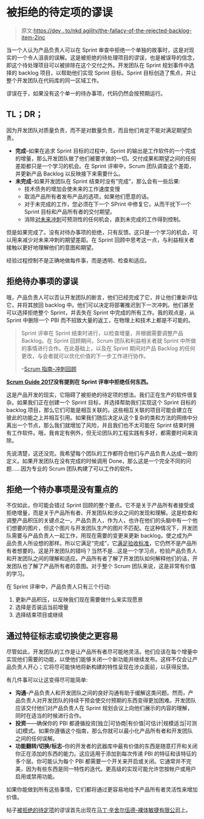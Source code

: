 # 被拒绝的待定项的谬误

> 原文:[https://dev . to/nkd agility/the-fallacy-of-the-rejected-backlog-item-2jnc](https://dev.to/nkdagility/the-fallacy-of-the-rejected-backlog-item-2jnc)

当一个人认为产品负责人可以在 Sprint 审查中拒绝一个单独的故事时，这是对现实的一个令人沮丧的误解。这是被拒绝的待处理项目的谬误，也是被误导的信念，即这个待处理项目可以被排除在这个交付之外。开发团队在 Sprint 规划事件中选择的 backlog 项目，以帮助他们实现 Sprint 目标。Sprint 目标创造了焦点，并让整个开发团队在代码库的同一区域工作。

谬误在于，如果没有这个单一的待办事项，代码仍然会按预期运行。

## TL；DR；

因为开发团队对质量负责，而不是对数量负责，而且他们肯定不能对满足期望负责。

*   **完成**–如果在追求 Sprint 目标的过程中，Sprint 的输出是工作软件的一个完成的增量，那么开发团队做了他们被要求做的一切。交付成果和期望之间的任何差距都只是一个学习的机会。在 Sprint 评审中，Scrum 团队调查这个差距，并更新产品 Backlog 以反映接下来需要什么。
*   **未完成**–如果开发团队在 Sprint 结束时没有“完成”，那么会有一些后果:
    *   技术债务的增加会使未来的工作速度变慢
    *   取消产品所有者发布产品的选项，如果他们愿意的话。
    *   对于未完成的工作，您必须在下一个 SPrint 中修复它，从而干扰下一个 Sprint 目标和产品所有者的交付期望。
    *   消除[对未来冲刺](https://nkdagility.com/release-planning-and-predictable-delivery/)可预测性的任何机会，直到未完成的工作得到控制。

但是如果完成了。没有对待办事项的拒绝，只有反馈。这只是一个学习的机会，可以用来减少对未来冲刺的期望差距。在 Sprint 回顾中思考这一点，与利益相关者接触以更好地理解他们的意图和期望。

经验过程控制不是正确地做每件事，而是透明、检查和适应。

## [](#the-fallacy-of-the-rejected-backlog-item)拒绝待办事项的谬误

哦，产品负责人可以否认开发团队的断言，他们已经完成了它，并让他们重新评估它，并将其放回 backlog 中。他们可以决定将部署推迟到下一次冲刺。他们甚至可以选择拒绝整个 Sprint，并丢失在 Sprint 中完成的所有工作。我的观点是，从 Sprint 中删除一个 PBI 而不招致大量的返工，在物理上和技术上都是不可能的。

> Sprint 评审在 Sprint 结束时进行，以检查增量，并根据需要调整产品 Backlog。在 Sprint 回顾期间，Scrum 团队和利益相关者就 Sprint 中所做的事情进行合作。在此基础上，以及在 Sprint 期间对产品 Backlog 的任何更改，与会者就可以优化价值的下一步工作进行协作。
> 
> –[Scrum 指南–冲刺回顾](http://www.scrumguides.org/scrum-guide.html#events-review)

**[Scrum Guide 2017](https://www.scrum.org/Scrum-Guides)没有提到在 Sprint 评审中拒绝任何东西。**

这是产品开发的现实，它阻碍了被拒绝的待定项的想法。我们正在生产的软件很复杂。如果我们正在创建一个 Sprint 目标，并选择帮助我们实现这个 Sprint 目标的 backlog 项目，那么它们可能是相互关联的。这些相互关联的项目可能会建立在彼此的功能之上并相互引用。如果我们随后决定从这个复杂的类和方法的网络中分离出一个节点，那么我们就增加了风险，并且我们也不太可能在 Sprint 结束时拥有工作软件。哦，我肯定有例外，但无论团队的工程实践有多好，都需要时间来消除。

先说清楚，这还没完。我希望每个团队的工作都符合他们与产品负责人达成一致的定义。如果开发团队在没有完成的时候调用 Done，那么这是一个完全不同的问题……因为专业的 Scrum 团队构建了可以工作的软件。

## [](#rejecting-a-backlog-item-is-missing-the-point)拒绝一个待办事项是没有重点的

不仅如此，你可能会错过 Sprint 回顾的整个要点。它不是关于产品所有者接受或拒绝增量，而是关于产品所有者、开发团队和涉众之间的发现和理解。这是检查和调整产品积压的关键点之一。产品负责人，作为人，也许在他们的头脑中有一个他们想要的图片，但这个图片与开发团队生产的图片不匹配。在这种情况下，开发团队需要与产品负责人一起工作，用现在需要的变更来更新 backlog，使之成为产品负责人所设想的那样。所以它满足“完成”，它[满足验收标准](https://dev.to/mrhinsh/you-are-doing-it-wrong-if-you-are-not-using-test-first-4pc8-temp-slug-8256556)，它仍然不是产品所有者想要的。这是开发团队的错吗？当然不是…这是一个学习点，检验产品负责人和开发团队之间的理解和适应。产品所有者了解了开发团队如何解释他们的话，开发团队也了解了产品所有者的意图。对于整个 Scrum 团队来说，这是非常有价值的学习。

在 Sprint 评审中，产品负责人只有三个行动:

1.  更新产品积压，以反映我们现在需要做什么来实现愿景
2.  选择是否装运当前增量
3.  选择结束项目或继续

## [](#making-it-easier-with-feature-flags-or-toggles)通过特征标志或切换使之更容易

尽管如此，开发团队的工作是让产品所有者尽可能地灵活。他们应该在每个增量中实现他们需要的功能，以使他们能够关闭一个新功能并继续发布。这样不仅会让产品负责人开心；它将尽可能快地将新构建的特性呈现在涉众面前，以获得反馈。

有几件事可以让这变得尽可能简单:

*   **沟通**–产品负责人和开发团队之间的良好沟通有助于缓解这类问题。然而，产品负责人对开发团队的持续干预会使交付预期的东西变得更加困难。开发团队应该交付他们对产品负责人在 Sprint 规划会议上向他们展示的内容的理解，同时在适当的时候进行合作。
*   **投资**——确保你的 PBI 都遵循投资[独立|可协商|有价值|可估计|规模适当|可测试]模式。如果你遵循这个指南，那么你就可以最小化产品所有者和开发团队之间的任何误解。
*   **功能翻转/切换/标志**–你的开发者的武器库中最有价值的东西是随意打开和关闭你正在添加的东西的能力。这应适用于添加到每次传递 PBI 的特征和该特征的多个层。你可能认为每个 PBI 都需要一个开关来开启或关闭。它通常并不完美，因为有些东西是同一特性的迭代。更高级的实现可能允许您按帐户或用户启用或禁用功能。

如果你能做到所有这些事情，它们都将通过更容易地给予产品所有者灵活性来增加价值。

帖子[被拒绝的待定项](https://nkdagility.com/the-fallacy-of-the-rejected-backlog-item/)的谬误首先出现在[马丁·辛舍尔伍德-裸体敏捷有限公司](https://nkdagility.com)上。